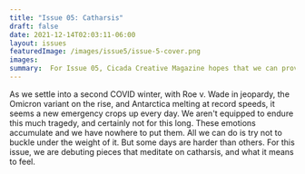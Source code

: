 ```yaml
---
title: "Issue 05: Catharsis"
draft: false
date: 2021-12-14T02:03:11-06:00
layout: issues
featuredImage: /images/issue5/issue-5-cover.png
images:
summary:  For Issue 05, Cicada Creative Magazine hopes that we can provide a space for undergraduates to emotionally decompress and sift through emotions that are too heavy to hold.
---
```


As we settle into a second COVID winter, with Roe v. Wade in jeopardy, the Omicron variant on the rise, and Antarctica melting at record speeds, it seems a new emergency crops up every day. We aren't equipped to endure this much tragedy, and certainly not for this long. These emotions accumulate and we have nowhere to put them. All we can do is try not to buckle under the weight of it. But some days are harder than others. For this issue, we are debuting pieces that meditate on catharsis, and what it means to feel. 